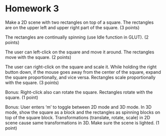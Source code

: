 #  Homework 3

Make a 2D scene with two rectangles on top of a square. The rectangles are on the upper left and upper right part of the square. (3 points)

The rectangles are continually spinning (use Idle function in GLUT). (2 points)

The user can left-click on the square and move it around. The rectangles move with the square. (2 points)

The user can right-click on the square and scale it. While holding the right button down, if the mouse goes away from the center of the square, expand the square proportionally, and vice versa. Rectangles scale proportionally with the square. (3 points)

Bonus: Right-click also can rotate the square. Rectangles rotate with the square. (1 point)

Bonus: User enters ‘m’ to toggle between 2D mode and 3D mode. In 3D mode, show the square as a block and the rectangles as spinning blocks on top of the square block. Transformations (translate, rotate, scale) in 2D scene cause same transformations in 3D. Make sure the scene is lighted. (1 point)
